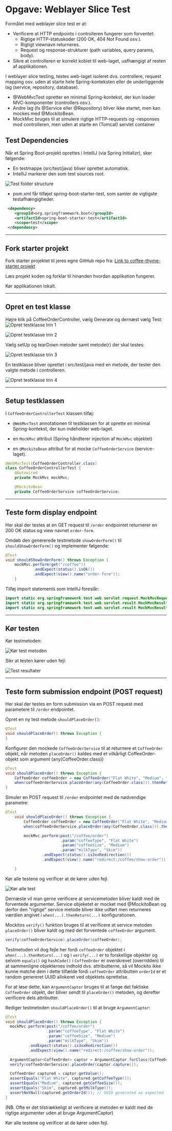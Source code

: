 # Opgave: Weblayer Slice Test

Formålet med weblayer slice test er at:
- Verificere at HTTP endpoints i controlleren fungerer som forventet:
   - Rigtige HTTP-statuskoder (200 OK, 404 Not Found osv.).
   - Rigtigt viewnavn returneres.
   - Request og response-strukturer (path variables, query params, body).
- Sikre at controlleren er korrekt koblet til web-laget, uafhængigt af resten af applikationen.

I weblayer slice testing, testes web-laget isoleret
dvs. controllere, request mapping osv. uden at starte hele Spring-konteksten
eller de underliggende lag (service, repository, database).
- @WebMvcTest opretter en minimal Spring-kontekst, der kun loader MVC-komponenter (controllers osv.).
- Andre lag (fx @Service eller @Repository) bliver ikke startet, men kan mockes med @MockitoBean.
- MockMvc bruges til at simulere rigtige HTTP-requests og -responses mod controlleren, men uden at starte en (Tomcat) servlet container
## Test Dependencies

Når et Spring Boot-projekt oprettes i IntelliJ (via Spring Initializr), 
sker følgende:
- En testmappe (src/test/java) bliver oprettet automatisk.
- IntelliJ markerer den som test sources root.

![Test folder structure](assets/test-folder-structure.png)

- pom.xml får tilføjet spring-boot-starter-test, som samler de vigtigste testafhængigheder.


```xml
 <dependency>
    <groupId>org.springframework.boot</groupId>
    <artifactId>spring-boot-starter-test</artifactId>
    <scope>test</scope>
 </dependency>
 ```
---
## Fork starter projekt

Fork starter projektet til jeres egne GitHub repo fra:
[Link to coffee-thyme-starter projekt](https://github.com/EK-DATA-2SEM-PROGSYSTEK/coffee-thyme-starter.git)

Læs projekt koden og forklar til hinanden hvordan applikation fungerer.

Kør applikationen lokalt.

---
## Opret en test klasse
Højre klik på CoffeeOrderController, vælg Generate og dernæst vælg Test:
![Opret testklasse trin 1](assets/create-test-class-1.png)


![Opret testklasse trin 2](assets/create-test-class-2.png)


Vælg setUp og tearDown metoder samt metode(r) der skal testes:

![Opret testklasse trin 3](assets/create-test-class-3.png)


En testklasse bliver oprettet i src/test/java med en metode, 
der tester den valgte metode i controlleren.

![Opret testklasse trin 4](assets/create-test-class-4.png)

---
## Setup testklassen

I `CoffeeOrderControllerTest` klassen tilføj:
- `@WebMvcTest` annotationen til testklassen for at oprette en minimal Spring-kontekst, 
der kun indeholder web-laget.

- en `MockMvc` attribut (Spring håndterer injection af `MockMvc` objektet)

- en `@MockitoBean` attribut for at mocke `CoffeeOrderService` (service-laget).

```java
@WebMvcTest(CoffeeOrderController.class)
class CoffeeOrderControllerTest {
    @Autowired
    private MockMvc mockMvc;

    @MockitoBean
    private CoffeeOrderService coffeeOrderService;
```
---
## Teste form display endpoint
Her skal der testes at en GET request til `/order` endpointet 
returnerer en 200 OK status og view navnet `order-form`.

Omdøb den genererede testmetode `showOrderForm()` til `shouldShowOrderForm()` 
og implementer følgende:

```java
@Test
void shouldShowOrderForm() throws Exception {
    mockMvc.perform(get("/coffee"))
            .andExpect(status().isOk())
            .andExpect(view().name("order-form"));
    }
```

Tilføj import statements som IntelliJ foreslår:

```java
import static org.springframework.test.web.servlet.request.MockMvcRequestBuilders.get;
import static org.springframework.test.web.servlet.result.MockMvcResultMatchers.status;
import static org.springframework.test.web.servlet.result.MockMvcResultMatchers.view;
```
---
## Kør testen

Kør testmetoden:

![Kør test metoden](assets/run-test-1.png) 

Sikr at testen kører uden fejl:

![Test resultater](assets/run-test-1-results.png)

---
## Teste form submission endpoint (POST request)

Her skal der testes en form submission via en POST request med parametere til `/order` endpointet.

Opret en ny test metode `shouldPlaceOrder()`:

```java
@Test
void shouldPlaceOrder() throws Exception {
}
```
Konfigurer den mockede `CoffeeOrderService` til at returnere et `CoffeeOrder` objekt, 
når metoden `placeOrder()` kaldes med et vilkårligt CoffeeOrder-objekt som argument (any(CoffeeOrder.class))

```java
@Test 
void shouldPlaceOrder() throws Exception {
    CoffeeOrder coffeeOrder = new CoffeeOrder("Flat White", "Medium", "Skim");
    when(coffeeOrderService.placeOrder(any(CoffeeOrder.class))).thenReturn(coffeeOrder);
}
```

Simuler en POST request til `/order` endpointet med de nødvendige parametre:

```java
@Test
    void shouldPlaceOrder() throws Exception {
        CoffeeOrder coffeeOrder = new CoffeeOrder("Flat White", "Medium", "Skim");
        when(coffeeOrderService.placeOrder(any(CoffeeOrder.class))).thenReturn(coffeeOrder);

        mockMvc.perform(post("/coffee/order")
                        .param("coffeeType", "Flat White")
                        .param("coffeeSize", "Medium")
                        .param("milkType", "Skim"))
                .andExpect(status().is3xxRedirection())
                .andExpect(view().name("redirect:/coffee/show-order"));

    }
```

Kør alle testene og verificer at de kører uden fejl.

![Kør alle test](assets/run-all-tests-1.png)

Dernæste vil man gerne verificere at servicemetoden bliver kaldt med de forventede argumenter.
Service objeketet er mocket med @MockitoBean og derfor den "rigtige" service metode bliver ikke udført
men returneres værdien angivet i `when(...).thenReturn(...)` konfigurationen.

Mockitos `verify()` funktion bruges til at verificere at service metoden `placeOrder()` bliver kaldt og
med det forventede `coffeeOrder` argument.

```java
verify(coffeeOrderService).placeOrder(coffeeOrder);
```

Testmetoden vil dog fejle her fordi `coffeeOrder` objektet i `when(...).thenReturn(...)` og i `verify(...)` 
er to forskellige objekter og selvom `equals()` og `hashCode()` i `CoffeeOrder` er overskrevet (overridden) 
til at sammenligne objekternes indhold dvs. attributterne, så vil Mockito ikke kunne matche dem i dette tilfælde
fordi `coffeeOrder` attributten `orderId` er et random genereret UUID allokeret ved objektets oprettelse.



For at løse dette, kan `ArgumentCaptor` bruges til at fange det faktiske `CoffeeOrder` objekt,
der bliver sendt til `placeOrder()` metoden, og derefter verificere dets attributter.

Rediger testmetoden `shouldPlaceOrder()` til at bruge `ArgumentCaptor`:

```java
@Test
void shouldPlaceOrder() throws Exception {
  mockMvc.perform(post("/coffee/order")
                  .param("coffeeType", "Flat White")
                  .param("coffeeSize", "Medium")
                  .param("milkType", "Skim"))
          .andExpect(status().is3xxRedirection())
          .andExpect(view().name("redirect:/coffee/show-order"));

  ArgumentCaptor<CoffeeOrder> captor = ArgumentCaptor.forClass(CoffeeOrder.class);
  verify(coffeeOrderService).placeOrder(captor.capture());

  CoffeeOrder captured = captor.getValue();
  assertEquals("Flat White", captured.getCoffeeType());
  assertEquals("Medium", captured.getCoffeeSize());
  assertEquals("Skim", captured.getMilkType());
  assertNotNull(captured.getOrderId()); // UUID generated as expected
}
```

(NB. Ofte er det tilstrækkeligt at verificere at metoden er kaldt med de rigtige argumenter uden at bruge ArgumentCaptor)

Kør alle testene og verificer at de kører uden fejl.
